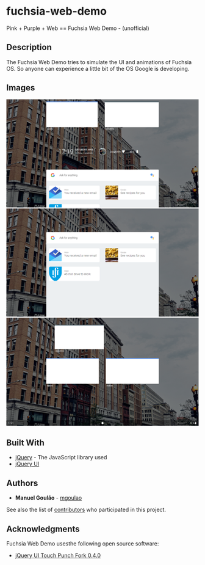 # fuchsia-web-demo
Pink + Purple + Web == Fuchsia Web Demo - (unofficial)

## Description

The Fuchsia Web Demo tries to simulate the UI and animations of Fuchsia OS. So anyone can experience a little bit of the OS Google is developing.

## Images

![alt text](https://github.com/mgoulao/fuchsia-web-demo/blob/master/resources/print_1.png)
![alt text](https://github.com/mgoulao/fuchsia-web-demo/blob/master/resources/print_2.png)
![alt text](https://github.com/mgoulao/fuchsia-web-demo/blob/master/resources/print_3.png)

## Built With

* [jQuery](https://jquery.com/) - The JavaScript library used
* [jQuery UI](https://jqueryui.com/)

## Authors

* **Manuel Goulão** - [mgoulao](https://github.com/mgoulao)

See also the list of [contributors](https://github.com/mgoulao/fuchsia-web-demo/contributors) who participated in this project.

## Acknowledgments

Fuchsia Web Demo usesthe following open source software:
* [jQuery UI Touch Punch Fork 0.4.0](https://github.com/ivanmoralesv/jquery-ui-touch-punch)

